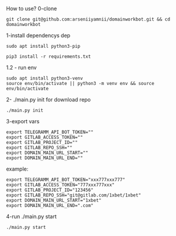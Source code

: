 How to use? 
0-clone  
```
git clone git@github.com:arseniiyamnii/domainworkbot.git && cd domainworkbot
``` 
1-install dependencys
dep  
```
sudo apt install python3-pip
```
```
pip3 install -r requirements.txt
```  
1.2 - run env
```
sudo apt install python3-venv
source env/bin/activate || python3 -m venv env && source env/bin/activate
```
2- ./main.py init for download repo  
```
./main.py init
``` 
3-export vars  
```
export TELEGRAMM_API_BOT_TOKEN=""
export GITLAB_ACCESS_TOKEN=""
export GITLAB_PROJECT_ID=""
export GITLAB_REPO_SSH=""
export DOMAIN_MAIN_URL_START=""
export DOMAIN_MAIN_URL_END=""
```
example:  
```
export TELEGRAMM_API_BOT_TOKEN="xxx777xxx777"
export GITLAB_ACCESS_TOKEN="777xxx777xxx"
export GITLAB_PROJECT_ID="123456"
export GITLAB_REPO_SSH="git@gitlab.com/1xbet/1xbet"
export DOMAIN_MAIN_URL_START="1xbet"
export DOMAIN_MAIN_URL_END=".com"
```

4-run ./main.py start  
```
./main.py start
```  
  
  
